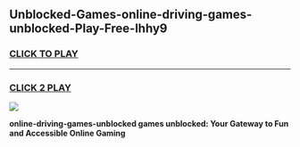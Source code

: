 
## Unblocked-Games-online-driving-games-unblocked-Play-Free-lhhy9
<h3>
<a href="https://premium76.site?title=online-driving-games-unblocked&ref=18A1">CLICK TO PLAY</a></h3>
<hr>

<h3>
<a href="https://premium76.site?title=online-driving-games-unblocked&ref=18A1">CLICK 2 PLAY</a>
  
</h3>

<a href="https://premium76.site?title=online-driving-games-unblocked&ref=18A1"><img src="https://clearcache.store/games.png"></a>


**online-driving-games-unblocked games unblocked: Your Gateway to Fun and Accessible Online Gaming**

